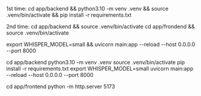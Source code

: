 
1st time:
cd app/backend && python3.10 -m venv .venv && source .venv/bin/activate && pip install -r requirements.txt

2nd time:
cd app/backend && source .venv/bin/activate
cd app/frondend && source .venv/bin/activate


export WHISPER_MODEL=small && uvicorn main:app --reload --host 0.0.0.0 --port 8000


cd app/backend
python3.10 -m venv .venv
source .venv/bin/activate
pip install -r requirements.txt
export WHISPER_MODEL=small
uvicorn main:app --reload --host 0.0.0.0 --port 8000



cd app/frontend
python -m http.server 5173


